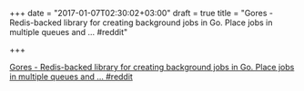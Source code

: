 +++
date = "2017-01-07T02:30:02+03:00"
draft = true
title = "Gores - Redis-backed library for creating background jobs in Go. Place jobs in multiple queues and …  #reddit"

+++

<p><a href="https://t.co/wobySeXf3L">Gores - Redis-backed library for creating background jobs in Go. Place jobs in multiple queues and …  #reddit</a></p>
